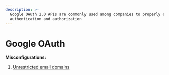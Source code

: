 ```yaml
---
description: >-
  Google OAuth 2.0 APIs are commonly used among companies to properly enforce
  authentication and authorization
---
```


# Google OAuth

**Misconfigurations:**

1. [Unrestricted email domains](unrestricted-email-domains.md)
